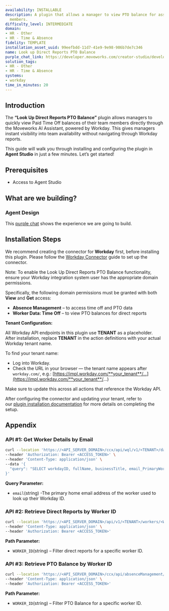 ```yaml
---
availability: INSTALLABLE
description: A plugin that allows a manager to view PTO balance for associated team
  members.
difficulty_level: INTERMEDIATE
domain:
- HR - Other
- HR - Time & Absence
fidelity: TEMPLATE
installation_asset_uuid: 99eefbdd-11d7-41e9-9e98-986b7de7c346
name: Look up Direct Reports PTO Balance
purple_chat_link: https://developer.moveworks.com/creator-studio/developer-tools/purple-chat?conversation=%7B%22startTimestamp%22%3A%2211%3A43+AM%22%2C%22messages%22%3A%5B%7B%22role%22%3A%22user%22%2C%22parts%22%3A%5B%7B%22richText%22%3A%22Can+you+share+my+team%27s+PTO+balance%3F%22%7D%5D%7D%2C%7B%22role%22%3A%22assistant%22%2C%22parts%22%3A%5B%7B%22reasoningSteps%22%3A%5B%7B%22status%22%3A%22success%22%2C%22richText%22%3A%22%3Cp%3E%E2%9C%85+Working+on+%3Cb%3ETeam+PTO+Balance%3C%2Fb%3E%3Cbr%3E%E2%8F%B3+Calling+Plugin+%3Cb%3ELookup+Team+PTO+Balance%3C%2Fb%3E%3C%2Fp%3E%22%7D%5D%7D%2C%7B%22richText%22%3A%22Here%27s+your+team%27s+PTO+balance%3A%3Cbr%3E%3Cb%3EAlice+Smith%3A%3C%2Fb%3E+10+days%3Cbr%3E%3Cb%3EBob+Johnson%3A%3C%2Fb%3E+8+days%3Cbr%3E%3Cb%3ECathy+Lee%3A%3C%2Fb%3E+5+days%3Cbr%3EWould+you+like+to+request+PTO+on+behalf+of+your+team%2C+or+perform+another+action%3F%22%7D%5D%7D%2C%7B%22role%22%3A%22assistant%22%2C%22parts%22%3A%5B%7B%22richText%22%3A%22Select+an+action%3A%22%7D%2C%7B%22richText%22%3A%22%3Cb%3EPTO+Actions%3C%2Fb%3E%22%7D%2C%7B%22buttons%22%3A%5B%7B%22style%22%3A%22filled%22%2C%22buttonText%22%3A%22Request+PTO%22%7D%2C%7B%22style%22%3A%22outlined%22%2C%22buttonText%22%3A%22View+PTO+Policy%22%7D%2C%7B%22style%22%3A%22outlined%22%2C%22buttonText%22%3A%22No+action+needed%22%7D%5D%7D%5D%7D%5D%7D
solution_tags:
- HR - Other
- HR - Time & Absence
systems:
- workday
time_in_minutes: 20
---
```


## **Introduction**

The **“Look Up Direct Reports PTO Balance”** plugin allows managers to quickly view Paid Time Off balances of their team members directly through the Moveworks AI Assistant, powered by Workday. This gives managers instant visibility into team availability without navigating through Workday reports.

This guide will walk you through installing and configuring the plugin in **Agent Studio** in just a few minutes. Let’s get started!

## **Prerequisites**

- Access to Agent Studio

## **What are we building?**

### **Agent Design**

This [purple chat](https://developer.moveworks.com/creator-studio/developer-tools/purple-chat?conversation=%7B%22startTimestamp%22%3A%2211%3A43+AM%22%2C%22messages%22%3A%5B%7B%22role%22%3A%22user%22%2C%22parts%22%3A%5B%7B%22richText%22%3A%22Can+you+share+my+team%27s+PTO+balance%3F%22%7D%5D%7D%2C%7B%22role%22%3A%22assistant%22%2C%22parts%22%3A%5B%7B%22reasoningSteps%22%3A%5B%7B%22status%22%3A%22success%22%2C%22richText%22%3A%22%3Cp%3E%E2%9C%85+Working+on+%3Cb%3ETeam+PTO+Balance%3C%2Fb%3E%3Cbr%3E%E2%8F%B3+Calling+Plugin+%3Cb%3ELookup+Team+PTO+Balance%3C%2Fb%3E%3C%2Fp%3E%22%7D%5D%7D%2C%7B%22richText%22%3A%22Here%27s+your+team%27s+PTO+balance%3A%3Cbr%3E%3Cb%3EAlice+Smith%3A%3C%2Fb%3E+10+days%3Cbr%3E%3Cb%3EBob+Johnson%3A%3C%2Fb%3E+8+days%3Cbr%3E%3Cb%3ECathy+Lee%3A%3C%2Fb%3E+5+days%3Cbr%3EWould+you+like+to+request+PTO+on+behalf+of+your+team%2C+or+perform+another+action%3F%22%7D%5D%7D%2C%7B%22role%22%3A%22assistant%22%2C%22parts%22%3A%5B%7B%22richText%22%3A%22Select+an+action%3A%22%7D%2C%7B%22richText%22%3A%22%3Cb%3EPTO+Actions%3C%2Fb%3E%22%7D%2C%7B%22buttons%22%3A%5B%7B%22style%22%3A%22filled%22%2C%22buttonText%22%3A%22Request+PTO%22%7D%2C%7B%22style%22%3A%22outlined%22%2C%22buttonText%22%3A%22View+PTO+Policy%22%7D%2C%7B%22style%22%3A%22outlined%22%2C%22buttonText%22%3A%22No+action+needed%22%7D%5D%7D%5D%7D%5D%7D) shows the experience we are going to build.

## **Installation Steps**

We recommend creating the connector for **Workday** first, before installing this plugin. Please follow the [Workday Connector](https://developer.moveworks.com/marketplace/package/?id=workday&hist=home%2Cbrws#step-4-add-domain-security-policies-to-the-integration-systems-security-group) guide to set up the connector.

Note: To enable the Look Up Direct Reports PTO Balance functionality, ensure your Workday integration system user has the appropriate domain permissions.

Specifically, the following domain permissions must be granted with both **View** and **Get** access:

- **Absence Management** – to access time off and PTO data
- **Worker Data: Time Off** – to view PTO balances for direct reports

**Tenant Configuration:**

All Workday API endpoints in this plugin use **TENANT** as a placeholder. After installation, replace **TENANT** in the action definitions with your actual Workday tenant name.

To find your tenant name:

- Log into Workday.
- Check the URL in your browser — the tenant name appears after `workday.com/`, e.g.: [https://impl.workday.com/**your_tenant**/...](https://impl.workday.com/**your_tenant**/...)
    

Make sure to update this across all actions that reference the Workday API.

After configuring the connector and updating your tenant, refer to our [plugin installation documentation](https://help.moveworks.com/docs/ai-agent-marketplace-installation) for more details on completing the setup.

## **Appendix**

### **API #1: Get Worker Details by Email**

```bash
curl --location 'https://<API_SERVER_DOMAIN>/ccx/api/wql/v1/<TENANT>/data' \
--header 'Authorization: Bearer <ACCESS_TOKEN>' \
--header 'Content-Type: application/json' \
--data '{
  "query": "SELECT workdayID, fullName, businessTitle, email_PrimaryWorkOrPrimaryHome as email, employeeID FROM allWorkers WHERE email_PrimaryWorkOrPrimaryHome = %27{{email}}%27"
}'
```

**Query Parameter:**

- `email`(string) -The primary home email address of the worker used to look up their Workday ID.

### **API #2: Retrieve Direct Reports by Worker ID**

```bash
curl --location 'https://<API_SERVER_DOMAIN>/api/v1/<TENANT>/workers/<WORKER_ID>/directReports' \
--header 'Content-Type: application/json' \
--header 'Authorization: Bearer <ACCESS_TOKEN>'
```

**Path Parameter:**

- `WORKER_ID`(string) – Filter direct reports for a specific worker ID.

### **API #3: Retrieve PTO Balance by Worker ID**

```bash
curl --location 'https://<API_SERVER_DOMAIN>/ccx/api/absenceManagement/v1/<TENANT>/balances?worker=<WORKER_ID>' \
--header 'Content-Type: application/json' \
--header 'Authorization: Bearer <ACCESS_TOKEN>'
```

**Path Parameter:**

- `WORKER_ID`(string) – Filter PTO Balance for a specific worker ID.